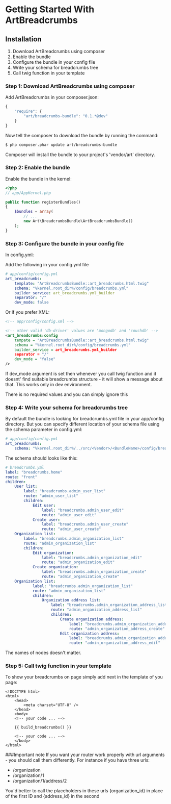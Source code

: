 Getting Started With ArtBreadcrumbs
==================================

## Installation

1. Download ArtBreadcrumbs using composer
2. Enable the bundle
3. Configure the bundle in your config file
4. Write your schema for breadcrumbs tree
5. Call twig function in your template

### Step 1: Download ArtBreadcrumbs using composer
Add ArtBreadcrumbs in your composer.json:

```js
{
    "require": {
        "art/breadcrumbs-bundle": "0.1.*@dev"
    }
}
```

Now tell the composer to download the bundle by running the command:

``` bash
$ php composer.phar update art/breadcrumbs-bundle
```

Composer will install the bundle to your project's 'vendor/art' directory.

### Step 2: Enable the bundle

Enable the bundle in the kernel:

``` php
<?php
// app/AppKernel.php

public function registerBundles()
{
    $bundles = array(
        // ...
        new Art\BreadcrumbsBundle\ArtBreadcrumbsBundle()
    );
}
```

### Step 3: Configure the bundle in your config file

In config.yml:

Add the following in your config.yml file

``` yaml
# app/config/config.yml
art_breadcrumbs:
    template: "ArtBreadcrumbsBundle::art_breadcrumbs.html.twig"
    schema: "%kernel.root_dir%/config/breadcrumbs.yml"
    builder_service: art_breadcrumbs.yml_builder
    separator: "/"
    dev_mode: false
```

Or if you prefer XML:

``` xml
<!-- app/config/config.xml -->

<!-- other valid 'db-driver' values are 'mongodb' and 'couchdb' -->
<art_breadcrumbs:config
    tempate = "ArtBreadcrumbsBundle::art_breadcrumbs.html.twig"
    schema = "%kernel.root_dir%/config/breadcrumbs.yml"
    builder_service = art_breadcrumbs.yml_builder
    separator = "/"
    dev_mode = "false"
/>
```
If dev_mode argument is set then whenever you call twig function and it doesnt' find suitable breadcrumbs structure - it will
show a message about that. This works only in dev environment.

There is no required values and you can simply ignore this

### Step 4: Write your schema for breadcrumbs tree

By default the bundle is looking for breadcrumbs.yml file in your app/config directory. But you can specify different
location of your schema file using the schema parameter in config.yml:

``` yaml
# app/config/config.yml
art_breadcrumbs:
    schema: "%kernel.root_dir%/../src/<Vendor>/<BundleName>/config/breadcrumbs.yml"
```

The schema should looks like this:

``` yaml
# breadcrumbs.yml
label: "breadcrumbs.home"
route: "front"
children:
    User list:
        label: "breadcrumbs.admin_user_list"
        route: "admin_user_list"
        children:
            Edit user:
                label: "breadcrumbs.admin_user_edit"
                route: "admin_user_edit"
            Create user:
                label: "breadcrumbs.admin_user_create"
                route: "admin_user_create"
    Organization list:
        label: "breadcrumbs.admin_organization_list"
        route: "admin_organization_list"
        children:
            Edit organization:
                label: "breadcrumbs.admin_organization_edit"
                route: "admin_organization_edit"
            Create organization:
                label: "breadcrumbs.admin_organization_create"
                route: "admin_organization_create"
    Organization list:
            label: "breadcrumbs.admin_organization_list"
            route: "admin_organization_list"
            children:
                Organization address list:
                    label: "breadcrumbs.admin_organization_address_list"
                    route: "admin_organization_address_list"
                    children:
                        Create organization address:
                            label: "breadcrumbs.admin_organization_address_create"
                            route: "admin_organization_address_create"
                        Edit organization address:
                            label: "breadcrumbs.admin_organization_address_edit"
                            route: "admin_organization_address_edit"
```

The names of nodes doesn't matter.

### Step 5: Call twig function in your template

To show your breadcrumbs on page simply add next in the template of you page:

``` html+jinja
<!DOCTYPE html>
<html>
    <head>
        <meta charset="UTF-8" />
    </head>
    <body>
    <!-- your code ... -->

    {{ build_breadcrumbs() }}

    <!-- your code ... -->
    </body>
</html>
```

###Important note
If you want your router work properly with url arguments - you should call them differently.
For instance if you have three urls:
* /organization
* /organization/1
* /organization/1/address/2

You'd better to call the placeholders in these urls {organization_id} in place of the first ID and {address_id} in the second
